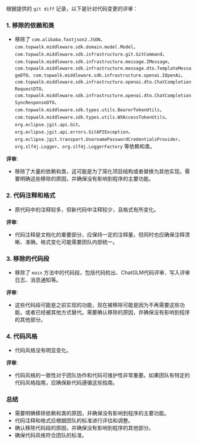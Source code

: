 根据提供的 `git diff` 记录，以下是针对代码变更的评审：

### 1. 移除的依赖和类
- 移除了 `com.alibaba.fastjson2.JSON`、`com.topwalk.middleware.sdk.domain.model.Model`、`com.topwalk.middleware.sdk.infrastructure.git.GitCommand`、`com.topwalk.middleware.sdk.infrastructure.message.IMessage`、`com.topwalk.middleware.sdk.infrastructure.message.dto.TemplateMessageDTO`、`com.topwalk.middleware.sdk.infrastructure.openai.IOpenAi`、`com.topwalk.middleware.sdk.infrastructure.openai.dto.ChatCompletionRequestDTO`、`com.topwalk.middleware.sdk.infrastructure.openai.dto.ChatCompletionSyncResponseDTO`、`com.topwalk.middleware.sdk.types.utils.BearerTokenUtils`、`com.topwalk.middleware.sdk.types.utils.WXAccessTokenUtils`、`org.eclipse.jgit.api.Git`、`org.eclipse.jgit.api.errors.GitAPIException`、`org.eclipse.jgit.transport.UsernamePasswordCredentialsProvider`、`org.slf4j.Logger`、`org.slf4j.LoggerFactory` 等依赖和类。

**评审**:
- 移除了大量的依赖和类，这可能是为了简化项目结构或者替换为其他实现。需要明确这些移除的原因，并确保没有影响到程序的主要功能。

### 2. 代码注释和格式
- 原代码中的注释较多，但新代码中注释较少，且格式有所变化。

**评审**:
- 代码注释是文档化的重要部分，应保持一定的注释量，但同时也应确保注释清晰、准确。格式变化可能需要团队内部统一。

### 3. 移除的代码段
- 移除了 `main` 方法中的代码段，包括代码检出、ChatGLM代码评审、写入评审日志、消息通知等。

**评审**:
- 这些代码段可能是之前实现的功能，现在被移除可能是因为不再需要这些功能，或者已经被其他方式替代。需要确认移除的原因，并确保没有影响到程序的其他部分。

### 4. 代码风格
- 代码风格没有明显变化。

**评审**:
- 代码风格的一致性对于团队协作和代码可维护性非常重要。如果团队有特定的代码风格指南，应确保新代码遵循这些指南。

### 总结
- 需要明确移除依赖和类的原因，并确保没有影响到程序的主要功能。
- 代码注释和格式应根据团队的标准进行评估和调整。
- 确认移除代码段的原因，并确保没有影响到程序的其他部分。
- 确保代码风格符合团队的标准。